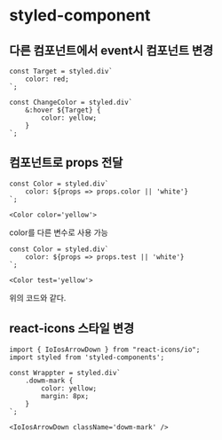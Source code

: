 # styled-component

## 다른 컴포넌트에서 event시 컴포넌트 변경 
```
const Target = styled.div`
    color: red;
`;

const ChangeColor = styled.div`
    &:hover ${Target} {
        color: yellow;
    }
`;
```

## 컴포넌트로 props 전달
```
const Color = styled.div`
    color: ${props => props.color || 'white'}
`;

<Color color='yellow'>
```
color를 다른 변수로 사용 가능
```
const Color = styled.div`
    color: ${props => props.test || 'white'}
`;

<Color test='yellow'>
```
위의 코드와 같다.

## react-icons 스타일 변경
```
import { IoIosArrowDown } from "react-icons/io";
import styled from 'styled-components';

const Wrappter = styled.div`
    .dowm-mark {
        color: yellow;
        margin: 8px;
    }
`;

<IoIosArrowDown className='dowm-mark' />
```